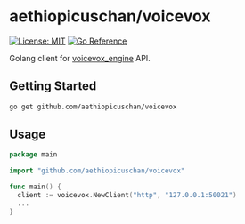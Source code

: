 # aethiopicuschan/voicevox

[![License: MIT](https://img.shields.io/badge/License-MIT-brightgreen?style=flat-square)](/LICENSE)
[![Go Reference](https://pkg.go.dev/badge/github.com/aethiopicuschan/voicevox.svg)](https://pkg.go.dev/github.com/aethiopicuschan/voicevox)

Golang client for [voicevox_engine](https://github.com/VOICEVOX/voicevox_engine) API.

## Getting Started

```sh
go get github.com/aethiopicuschan/voicevox
```

## Usage

```go
package main

import "github.com/aethiopicuschan/voicevox"

func main() {
  client := voicevox.NewClient("http", "127.0.0.1:50021")
  ...
}
```

